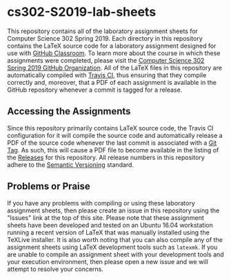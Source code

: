 # cs302-S2019-lab-sheets

This repository contains all of the laboratory assignment sheets for Computer
Science 302 Spring 2019. Each directory in this repository contains the LaTeX
source code for a laboratory assignment designed for use with [GitHub
Classroom](https://classroom.github.com/). To learn more about the course in
which these assignments were completed, please visit the [Computer Science 302
Spring 2019 GitHub
Organization](https://github.com/Allegheny-Computer-Science-302-S2019). All of
the LaTeX files in this repository are automatically compiled with [Travis
CI](https://travis-ci.org/), thus ensuring that they compile correctly and,
moreover, that a PDF of each assignment is available in the GitHub repository
whenever a commit is tagged for a release.

## Accessing the Assignments

Since this repository primarily contains LaTeX source code, the Travis CI
configuration for it will compile the source code and automatically release a
PDF of the source code whenever the last commit is associated with a [Git
Tag](https://git-scm.com/book/en/v2/Git-Basics-Tagging). As such, this will
cause a PDF file to become available in the listing of the
[Releases](https://github.com/Allegheny-Computer-Science-302-S2019/cs302-S2019-sheets/releases)
for this repository. All release numbers in this repository adhere to the
[Semantic Versioning](http://semver.org/) standard.

## Problems or Praise

If you have any problems with compiling or using these laboratory assignment
sheets, then please create an issue in this repository using the "Issues" link
at the top of this site. Please note that these assignment sheets have been
developed and tested on an Ubuntu 16.04 workstation running a recent version of
LaTeX that was manually installed using the TeXLive installer. It is also worth
noting that you can also compile any of the assignment sheets using LaTeX
development tools such as `latexmk`. If you are unable to compile an assignment
sheet with your development tools and your execution environment, then please
open a new issue and we will attempt to resolve your concerns.
